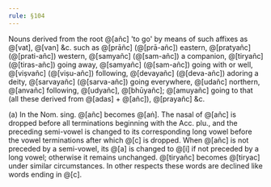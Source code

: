 ```yaml
---
rule: §104
---
```


Nouns derived from the root @[añc] 'to go' by means of such affixes as @[vat], @[van] &c. such as @[prāñc] (@[prā-añc]) eastern, @[pratyañc] (@[prati-añc]) western, @[samyañc] (@[sam-añc]) a companion, @[tiryañc] (@[tiras-añc]) going away, @[samyañc] (@[sam-añc]) going with or well, @[viṣvañc] (@[viṣu-añc]) following, @[devayañc] (@[deva-añc]) adoring a deity, @[sarvayañc] (@[sarva-añc]) going everywhere, @[udañc] northern, @[anvañc] following, @[udyañc], @[bhūyañc]; @[amuyañc] going to that (all these derived from @[adas] + @[añc]), @[prayañc] &c.

(a) In the Nom. sing. @[añc] becomes @[aṅ]. The nasal of @[añc] is dropped before all terminations beginning with the Acc. plu., and the preceding semi-vowel is changed to its corresponding long vowel before the vowel terminations after which @[c] is dropped. When @[añc] is not preceded by a semi-vowel, its @[a] is changed to @[i] if not preceded by a long vowel; otherwise it remains unchanged. @[tiryañc] becomes @[tiryac] under similar circumstances. In other respects these words are declined like words ending in @[c].
